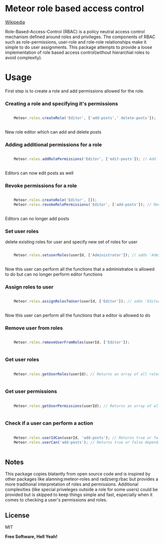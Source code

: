 Meteor role based access control
=========
[Wikipedia](http://en.wikipedia.org/wiki/Role-based_access_control)

Role-Based-Access-Control (RBAC) is a policy neutral access control mechanism defined around roles and privileges. The components of RBAC such as role-permissions, user-role and role-role relationships make it simple to do user assignments. This package attempts to provide a loose implementation of role based access control(without hierarchial roles to avoid complexity).

# Usage

First step is to create a role and add permissions allowed for the role. 

### Creating a role and specifying it's permissions

```javascript

    Meteor.roles.createRole('Editor', ['add-posts',' delete-posts']);
   
```

New role editor which can add and delete posts

### Adding additional permissions for a role

```javascript

    Meteor.roles.addRolePermissions('Editor', ['edit-posts']); // Add 'edit-posts' permission to Editors
   
```

Editors can now edit posts as well

### Revoke permissions for a role

```javascript

    Meteor.roles.createRole('Editor', []);
    Meteor.roles.revokeRolePermissions('Editor', ['add-posts']); // Revokes 'add-posts' permission from Editors
   
```

Editors can no longer add posts

### Set user roles 

delete existing roles for user and specify new set of roles for user

```javascript

    Meteor.roles.setuserRoles(userId, ['Administrator']); // adds 'Administrator' role to user indicated by userId
   
```

Now this user can perform all the functions that a administratoe is allowed to do but can no longer perform editor functions

### Assign roles to user

```javascript

    Meteor.roles.assignRolesToUser(userId, ['Editor']); // adds 'Editor' role to user indicated by userId
   
```

Now this user can perform all the functions that a editor is allowed to do

### Remove user from roles

```javascript

    Meteor.roles.removeUserFromRoles(userId, ['Editor']);
    
```

### Get user roles

```javascript
    
    Meteor.roles.getUserRoles(userId); // Returns an array of all roles that this user belongs to
    
```

### Get user permissions

```javascript
    
    Meteor.roles.getUserPermissions(userId); // Returns an array of all permissions that this user is allowed
    
```

### Check if a user can perform a action

```javascript
    
    Meteor.roles.userIdCan(userId, 'add-posts'); // Returns true or false depending on weather the user has this permission
    Meteor.roles.userCan('add-posts'); // Returns true or false depending on weather the logged in user has this permission
    
```

Notes
----
This package copies blatantly from open source code and is inspired by other packages like alanning:meteor-roles and radzserg:rbac but provides a more traditional interpretation of roles and permissions. Additional complexities (like special priveleges outside a role for some users) could be provided but is skipped to keep things simple and fast, especially when it comes to checking a user's permissions and roles.

License
----

MIT

**Free Software, Hell Yeah!**